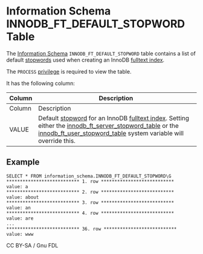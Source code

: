 # Information Schema INNODB\_FT\_DEFAULT\_STOPWORD Table

The [Information Schema](../../) `INNODB_FT_DEFAULT_STOPWORD` table contains a list of default [stopwords](../../../../../../../ha-and-performance/optimization-and-tuning/optimization-and-indexes/full-text-indexes/full-text-index-stopwords.md) used when creating an InnoDB [fulltext index](../../../../../../../ha-and-performance/optimization-and-tuning/optimization-and-indexes/full-text-indexes/).

The `PROCESS` [privilege](../../../../../account-management-sql-commands/grant.md) is required to view the table.

It has the following column:

| Column | Description                                                                                                                                                                                                                                                                                                                                                                                                                                                                                                                                                                                |
| ------ | ------------------------------------------------------------------------------------------------------------------------------------------------------------------------------------------------------------------------------------------------------------------------------------------------------------------------------------------------------------------------------------------------------------------------------------------------------------------------------------------------------------------------------------------------------------------------------------------ |
| Column | Description                                                                                                                                                                                                                                                                                                                                                                                                                                                                                                                                                                                |
| VALUE  | Default [stopword](../../../../../../../ha-and-performance/optimization-and-tuning/optimization-and-indexes/full-text-indexes/full-text-index-stopwords.md) for an InnoDB [fulltext index](../../../../../../../ha-and-performance/optimization-and-tuning/optimization-and-indexes/full-text-indexes/). Setting either the [innodb\_ft\_server\_stopword\_table](../../../../../../storage-engines/innodb/innodb-system-variables.md) or the [innodb\_ft\_user\_stopword\_table](../../../../../../storage-engines/innodb/innodb-system-variables.md) system variable will override this. |

## Example

```
SELECT * FROM information_schema.INNODB_FT_DEFAULT_STOPWORD\G
*************************** 1. row ***************************
value: a
*************************** 2. row ***************************
value: about
*************************** 3. row ***************************
value: an
*************************** 4. row ***************************
value: are
...
*************************** 36. row ***************************
value: www
```

CC BY-SA / Gnu FDL
